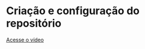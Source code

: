 # Criação e configuração do repositório

[Acesse o vídeo](https://drive.google.com/file/d/1dNRu9QGUZ7T6eH02bqB1FJDtawD6EwJ_/view)